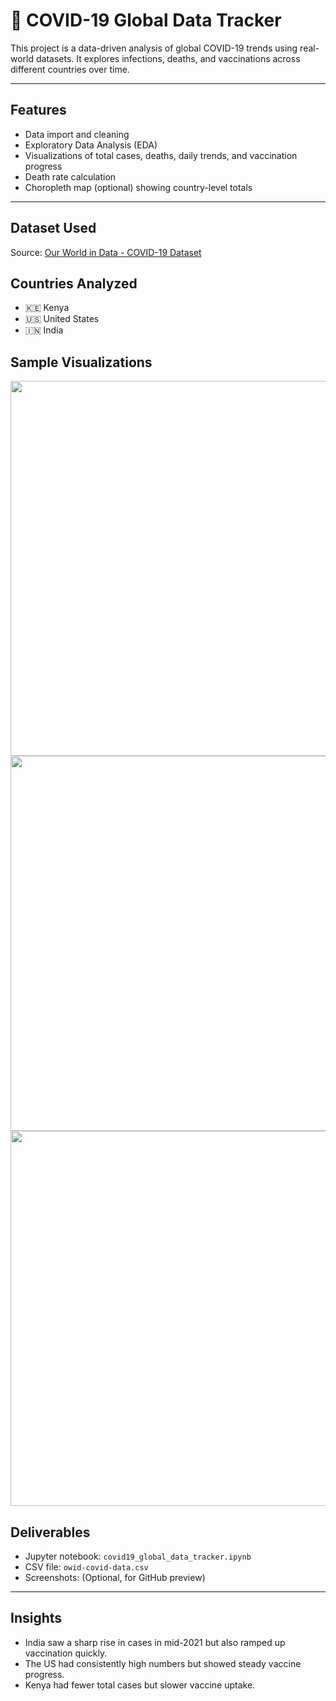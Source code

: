 # 🦠 COVID-19 Global Data Tracker

This project is a data-driven analysis of global COVID-19 trends using real-world datasets. It explores infections, deaths, and vaccinations across different countries over time.

---

##  Features

- Data import and cleaning
- Exploratory Data Analysis (EDA)
- Visualizations of total cases, deaths, daily trends, and vaccination progress
- Death rate calculation
- Choropleth map (optional) showing country-level totals

---

##  Dataset Used

Source: [Our World in Data - COVID-19 Dataset](https://ourworldindata.org/coronavirus)


##  Countries Analyzed

- 🇰🇪 Kenya  
- 🇺🇸 United States  
- 🇮🇳 India  


##  Sample Visualizations

<img src="screenshots/total_cases_over_time.png" width="600"/>
<img src="screenshots/total_vaccinations_over_time.png" width="600"/>
<img src="screenshots/choropleth_map.png" width="600"/>


##  Deliverables

- Jupyter notebook: `covid19_global_data_tracker.ipynb`
- CSV file: `owid-covid-data.csv`
- Screenshots: (Optional, for GitHub preview)

---

## Insights 

- India saw a sharp rise in cases in mid-2021 but also ramped up vaccination quickly.
- The US had consistently high numbers but showed steady vaccine progress.
- Kenya had fewer total cases but slower vaccine uptake.





